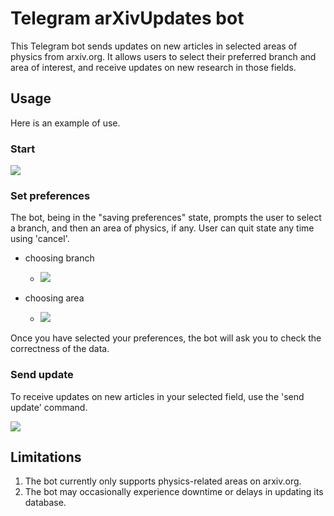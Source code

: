 # Telegram arXivUpdates bot

This Telegram bot sends updates on new articles in selected areas of physics from arxiv.org. 
It allows users to select their preferred branch and area of interest, and receive updates on new research in those fields.

## Usage

Here is an example of use. 

### Start

![](https://github.com/julieprokasheva/telegram-arxivUpdates-bot/blob/master/screenshots/start.jpg)

### Set preferences

The bot, being in the "saving preferences" state, prompts the user to select a branch, and then an area of physics, if any. User can quit state any time using 'cancel'.
- choosing branch
  - ![](https://github.com/julieprokasheva/telegram-arxivUpdates-bot/blob/master/screenshots/set.jpg)

- choosing area
  - ![](https://github.com/julieprokasheva/telegram-arxivUpdates-bot/blob/master/screenshots/areas.jpg)

Once you have selected your preferences, the bot will ask you to check the correctness of the data.

### Send update 

To receive updates on new articles in your selected field, use the 'send update' command.

![](https://github.com/julieprokasheva/telegram-arxivUpdates-bot/blob/master/screenshots/send_updates.jpg)

## Limitations

   1. The bot currently only supports physics-related areas on arxiv.org.
   2. The bot may occasionally experience downtime or delays in updating its database.
